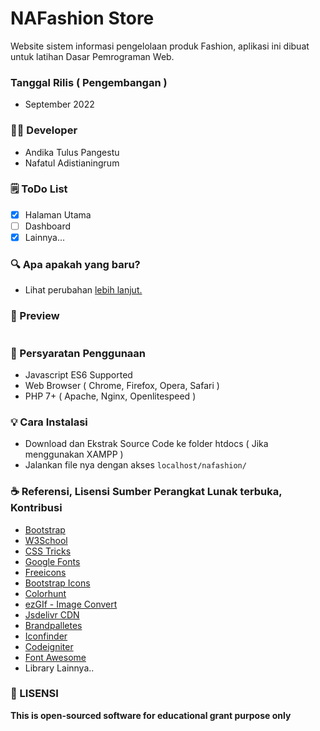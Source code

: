# NAFashion Store

Website sistem informasi pengelolaan produk Fashion, aplikasi ini dibuat untuk latihan Dasar Pemrograman Web.

### Tanggal Rilis ( Pengembangan )
- September 2022

### 👨‍💻 Developer
- Andika Tulus Pangestu
- Nafatul Adistianingrum

### 🗒 ToDo List
- [x] Halaman Utama
- [ ] Dashboard
- [x] Lainnya...

### 🔍 Apa apakah yang baru?

- Lihat perubahan [lebih lanjut.](../main/changelogs.md)

### 📸 Preview  

|     |     |     |
|-----|-----|-----|  

### 📝 Persyaratan Penggunaan
- Javascript ES6 Supported
- Web Browser ( Chrome, Firefox, Opera, Safari )
- PHP 7+ ( Apache, Nginx, Openlitespeed )

### 💡 Cara Instalasi
- Download dan Ekstrak Source Code ke folder htdocs ( Jika menggunakan XAMPP )
- Jalankan file nya dengan akses ```localhost/nafashion/```

### ☕ Referensi, Lisensi Sumber Perangkat Lunak terbuka, Kontribusi
- [Bootstrap](https://getbootstrap.com/)
- [W3School](https://w3school.com)
- [CSS Tricks](https://csstricks.com)
- [Google Fonts](https://fonts.google.com)
- [Freeicons](https://freeicons.io/icon-list/iconly-essential-icons)
- [Bootstrap Icons](https://icons.getbootstrap.com/)
- [Colorhunt](https://colorhunt.co/)
- [ezGIf - Image Convert](https://ezgif.com/png-to-webp/)
- [Jsdelivr CDN](www.jsdelivr.com)
- [Brandpalletes](https://brandpalettes.com)
- [Iconfinder](https://www.iconfinder.com/iconsets/education-759)
- [Codeigniter](https://www.codeigniter.com/)
- [Font Awesome](https://fontawesome.com/)
- Library Lainnya..

### 📜 LISENSI

**This is open-sourced software for educational grant purpose only**
